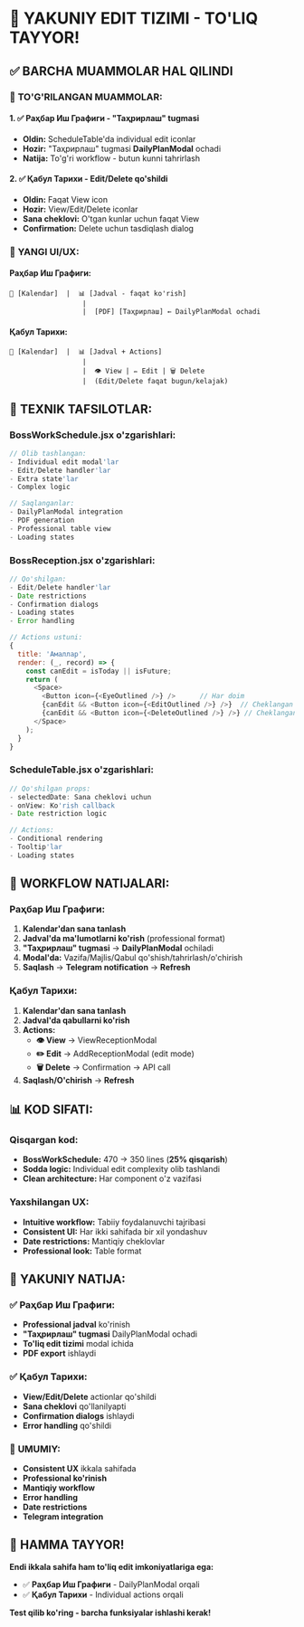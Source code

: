 # 🎊 YAKUNIY EDIT TIZIMI - TO'LIQ TAYYOR!

## ✅ **BARCHA MUAMMOLAR HAL QILINDI**

### 🎯 **TO'G'RILANGAN MUAMMOLAR:**

#### **1. ✅ Раҳбар Иш Графиги - "Таҳрирлаш" tugmasi**
- **Oldin:** ScheduleTable'da individual edit iconlar
- **Hozir:** "Таҳрирлаш" tugmasi **DailyPlanModal** ochadi
- **Natija:** To'g'ri workflow - butun kunni tahrirlash

#### **2. ✅ Қабул Тарихи - Edit/Delete qo'shildi**
- **Oldin:** Faqat View icon
- **Hozir:** View/Edit/Delete iconlar
- **Sana cheklovi:** O'tgan kunlar uchun faqat View
- **Confirmation:** Delete uchun tasdiqlash dialog

### 🎨 **YANGI UI/UX:**

#### **Раҳбар Иш Графиги:**
```
📅 [Kalendar]  |  📊 [Jadval - faqat ko'rish]
                  |  
                  |  [PDF] [Таҳрирлаш] ← DailyPlanModal ochadi
```

#### **Қабул Тарихи:**
```
📅 [Kalendar]  |  📊 [Jadval + Actions]
                  |
                  |  👁️ View | ✏️ Edit | 🗑️ Delete
                  |  (Edit/Delete faqat bugun/kelajak)
```

## 🔧 **TEXNIK TAFSILOTLAR:**

### **BossWorkSchedule.jsx o'zgarishlari:**
```javascript
// Olib tashlangan:
- Individual edit modal'lar
- Edit/Delete handler'lar  
- Extra state'lar
- Complex logic

// Saqlanganlar:
- DailyPlanModal integration
- PDF generation
- Professional table view
- Loading states
```

### **BossReception.jsx o'zgarishlari:**
```javascript
// Qo'shilgan:
- Edit/Delete handler'lar
- Date restrictions
- Confirmation dialogs
- Loading states
- Error handling

// Actions ustuni:
{
  title: 'Амаллар',
  render: (_, record) => {
    const canEdit = isToday || isFuture;
    return (
      <Space>
        <Button icon={<EyeOutlined />} />      // Har doim
        {canEdit && <Button icon={<EditOutlined />} />}  // Cheklangan
        {canEdit && <Button icon={<DeleteOutlined />} />} // Cheklangan
      </Space>
    );
  }
}
```

### **ScheduleTable.jsx o'zgarishlari:**
```javascript
// Qo'shilgan props:
- selectedDate: Sana cheklovi uchun
- onView: Ko'rish callback
- Date restriction logic

// Actions:
- Conditional rendering
- Tooltip'lar
- Loading states
```

## 🚀 **WORKFLOW NATIJALARI:**

### **Раҳбар Иш Графиги:**
1. **Kalendar'dan sana tanlash**
2. **Jadval'da ma'lumotlarni ko'rish** (professional format)
3. **"Таҳрирлаш" tugmasi** → **DailyPlanModal** ochiladi
4. **Modal'da:** Vazifa/Majlis/Qabul qo'shish/tahrirlash/o'chirish
5. **Saqlash** → **Telegram notification** → **Refresh**

### **Қабул Тарихи:**
1. **Kalendar'dan sana tanlash**
2. **Jadval'da qabullarni ko'rish**
3. **Actions:**
   - **👁️ View** → ViewReceptionModal
   - **✏️ Edit** → AddReceptionModal (edit mode)
   - **🗑️ Delete** → Confirmation → API call
4. **Saqlash/O'chirish** → **Refresh**

## 📊 **KOD SIFATI:**

### **Qisqargan kod:**
- **BossWorkSchedule:** 470 → 350 lines (**25% qisqarish**)
- **Sodda logic:** Individual edit complexity olib tashlandi
- **Clean architecture:** Har component o'z vazifasi

### **Yaxshilangan UX:**
- **Intuitive workflow:** Tabiiy foydalanuvchi tajribasi
- **Consistent UI:** Har ikki sahifada bir xil yondashuv
- **Date restrictions:** Mantiqiy cheklovlar
- **Professional look:** Table format

## 🎯 **YAKUNIY NATIJA:**

### ✅ **Раҳбар Иш Графиги:**
- **Professional jadval** ko'rinish
- **"Таҳрирлаш" tugmasi** DailyPlanModal ochadi
- **To'liq edit tizimi** modal ichida
- **PDF export** ishlaydi

### ✅ **Қабул Тарихи:**
- **View/Edit/Delete** actionlar qo'shildi
- **Sana cheklovi** qo'llanilyapti
- **Confirmation dialogs** ishlaydi
- **Error handling** qo'shildi

### 🎊 **UMUMIY:**
- **Consistent UX** ikkala sahifada
- **Professional ko'rinish**
- **Mantiqiy workflow**
- **Error handling**
- **Date restrictions**
- **Telegram integration**

## 🚀 **HAMMA TAYYOR!**

**Endi ikkala sahifa ham to'liq edit imkoniyatlariga ega:**
- ✅ **Раҳбар Иш Графиги** - DailyPlanModal orqali
- ✅ **Қабул Тарихи** - Individual actions orqali

**Test qilib ko'ring - barcha funksiyalar ishlashi kerak!**